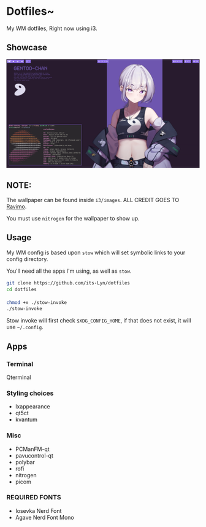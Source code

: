 # Dotfiles~

My WM dotfiles, Right now using i3.

## Showcase
![Screenshot](gh_assets/showcase.png)

## NOTE:
The wallpaper can be found inside `i3/images`. ALL CREDIT GOES TO [Ravimo](https://www.pixiv.net/en/artworks/115453639).

You must use `nitrogen` for the wallpaper to show up.

## Usage

My WM config is based upon `stow` which will set symbolic links to your config directory.

You'll need all the apps I'm using, as well as `stow`.

```bash
git clone https://github.com/its-Lyn/dotfiles
cd dotfiles

chmod +x ./stow-invoke
./stow-invoke 
```

Stow invoke will first check `$XDG_CONFIG_HOME`, if that does not exist, it will use `~/.config`.

## Apps

### Terminal
Qterminal

### Styling choices 
- lxappearance
- qt5ct
- kvantum

### Misc
- PCManFM-qt
- pavucontrol-qt
- polybar
- rofi
- nitrogen
- picom

### REQUIRED FONTS
- Iosevka Nerd Font
- Agave Nerd Font Mono
